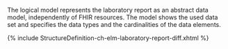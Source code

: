 The logical model represents the laboratory report as an abstract data model, independently of FHIR resources. The model shows the used data set and specifies the data types and the cardinalities of the data elements.

{% include StructureDefinition-ch-elm-laboratory-report-diff.xhtml %}
